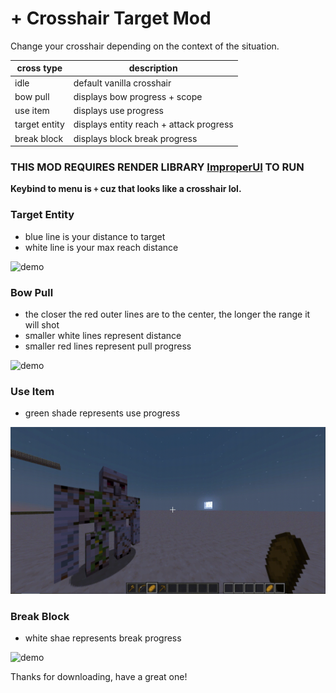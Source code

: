 # + Crosshair Target Mod

Change your crosshair depending on the context of the situation.

| **cross type** | **description**                         |
|----------------|-----------------------------------------|
| idle           | default vanilla crosshair               |
| bow pull       | displays bow progress + scope           |
| use item       | displays use progress                   |
| target entity  | displays entity reach + attack progress |
| break block    | displays block break progress           |

### **THIS MOD REQUIRES RENDER LIBRARY [ImproperUI](https://github.com/itzispyder/improperui) TO RUN**
**Keybind to menu is `+` cuz that looks like a crosshair lol.**

### Target Entity
- blue line is your distance to target
- white line is your max reach distance

![demo](./assets/gif/attack.gif)

### Bow Pull
- the closer the red outer lines are to the center, the longer the range it will shot
- smaller white lines represent distance
- smaller red lines represent pull progress

![demo](./assets/gif/shoot.gif)

### Use Item
- green shade represents use progress

![demo](./assets/gif/eat.gif)

### Break Block
- white shae represents break progress

![demo](./assets/gif/mine.gif)

Thanks for downloading, have a great one!

